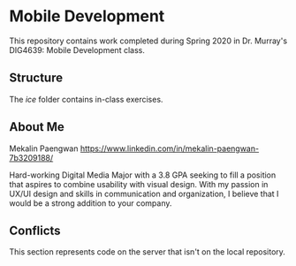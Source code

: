 # Mobile Development
This repository contains work completed during Spring 2020 in Dr. Murray's DIG4639: Mobile Development class.

## Structure
The *ice* folder contains in-class exercises. 

## About Me
Mekalin Paengwan
https://www.linkedin.com/in/mekalin-paengwan-7b3209188/

Hard-working Digital Media Major with a 3.8 GPA seeking to fill a position that aspires to combine usability with visual design. With my passion in UX/UI design and skills in communication and organization, I believe that I would be a strong addition to your company.

## Conflicts

This section represents code on the server that isn't on the local repository.

